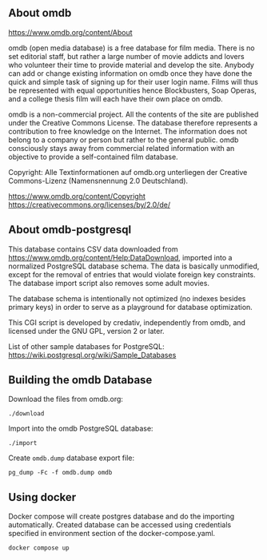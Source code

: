 About omdb
----------

https://www.omdb.org/content/About

omdb (open media database) is a free database for film media. There is no set
editorial staff, but rather a large number of movie addicts and lovers who
volunteer their time to provide material and develop the site. Anybody can add
or change existing information on omdb once they have done the quick and simple
task of signing up for their user login name. Films will thus be represented
with equal opportunities hence Blockbusters, Soap Operas, and a college thesis
film will each have their own place on omdb.

omdb is a non-commercial project. All the contents of the site are published
under the Creative Commons License. The database therefore represents a
contribution to free knowledge on the Internet. The information does not belong
to a company or person but rather to the general public. omdb consciously stays
away from commercial related information with an objective to provide a
self-contained film database.

Copyright: Alle Textinformationen auf omdb.org unterliegen der Creative
Commons-Lizenz (Namensnennung 2.0 Deutschland).

https://www.omdb.org/content/Copyright
https://creativecommons.org/licenses/by/2.0/de/

About omdb-postgresql
---------------------

This database contains CSV data downloaded from https://www.omdb.org/content/Help:DataDownload,
imported into a normalized PostgreSQL database schema. The data is basically
unmodified, except for the removal of entries that would violate foreign key
constraints. The database import script also removes some adult movies.

The database schema is intentionally not optimized (no indexes besides primary
keys) in order to serve as a playground for database optimization.

This CGI script is developed by credativ, independently from omdb, and licensed
under the GNU GPL, version 2 or later.

List of other sample databases for PostgreSQL: https://wiki.postgresql.org/wiki/Sample_Databases

Building the omdb Database
--------------------------

Download the files from omdb.org:
```
./download
```

Import into the omdb PostgreSQL database:
```
./import
```

Create `omdb.dump` database export file:
```
pg_dump -Fc -f omdb.dump omdb
```

Using docker
--------------------------
Docker compose will create postgres database
and do the importing automatically.
Created database can be accessed using credentials 
specified in environment section of the docker-compose.yaml.

```shell
docker compose up
```